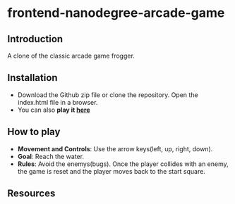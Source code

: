 frontend-nanodegree-arcade-game
===============================

## Introduction

A clone of the classic arcade game frogger.

## Installation

* Download the Github zip file or clone the repository. Open the index.html file in a browser.
* You can also **play it [here](https://3fun4.github.io/frontend-nanodegree-arcade-game/)**

## How to play

* **Movement and Controls**: Use the arrow keys(left, up, right, down).
* **Goal**: Reach the water.
* **Rules**: Avoid the enemys(bugs). Once the player collides with an enemy, the game is reset and the player moves back to the start square.

## Resources

